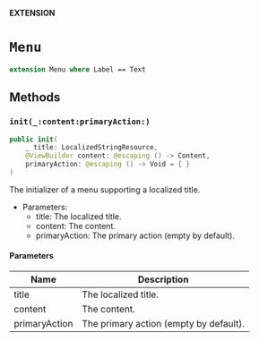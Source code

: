 **EXTENSION**

# `Menu`
```swift
extension Menu where Label == Text
```

## Methods
### `init(_:content:primaryAction:)`

```swift
public init(
    _ title: LocalizedStringResource,
    @ViewBuilder content: @escaping () -> Content,
    primaryAction: @escaping () -> Void = { }
)
```

The initializer of a menu supporting a localized title.
- Parameters:
  - title: The localized title.
  - content: The content.
  - primaryAction: The primary action (empty by default).

#### Parameters

| Name | Description |
| ---- | ----------- |
| title | The localized title. |
| content | The content. |
| primaryAction | The primary action (empty by default). |